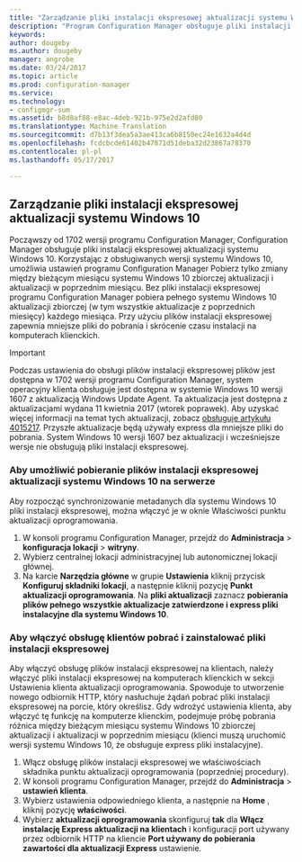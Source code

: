 ```yaml
---
title: "Zarządzanie pliki instalacji ekspresowej aktualizacji systemu Windows 10 | Dokumentacja firmy Microsoft"
description: "Program Configuration Manager obsługuje pliki instalacji ekspresowej w systemie Windows 10, który zapewnia mniejsze pliki do pobrania i skrócenie czasu instalacji na komputerach klienckich."
keywords: 
author: dougeby
ms.author: dougeby
manager: angrobe
ms.date: 03/24/2017
ms.topic: article
ms.prod: configuration-manager
ms.service: 
ms.technology:
- configmgr-sum
ms.assetid: b8d8af88-e8ac-4deb-921b-975e2d2afd80
ms.translationtype: Machine Translation
ms.sourcegitcommit: d7b13f3dea5a3ae413ca6b8150ec24e1632a4d4d
ms.openlocfilehash: fcdcbcde61402b47871d51deba32d23867a78370
ms.contentlocale: pl-pl
ms.lasthandoff: 05/17/2017

---
```


## <a name="manage-express-installation-files-for-windows-10-updates"></a>Zarządzanie pliki instalacji ekspresowej aktualizacji systemu Windows 10
Począwszy od 1702 wersji programu Configuration Manager, Configuration Manager obsługuje pliki instalacji ekspresowej aktualizacji systemu Windows 10. Korzystając z obsługiwanych wersji systemu Windows 10, umożliwia ustawień programu Configuration Manager Pobierz tylko zmiany między bieżącym miesiącu systemu Windows 10 zbiorczej aktualizacji i aktualizacji w poprzednim miesiącu. Bez pliki instalacji ekspresowej programu Configuration Manager pobiera pełnego systemu Windows 10 aktualizacji zbiorczej (w tym wszystkie aktualizacje z poprzednich miesięcy) każdego miesiąca. Przy użyciu plików instalacji ekspresowej zapewnia mniejsze pliki do pobrania i skrócenie czasu instalacji na komputerach klienckich.

> [!IMPORTANT]
> Podczas ustawienia do obsługi plików instalacji ekspresowej plików jest dostępna w 1702 wersji programu Configuration Manager, system operacyjny klienta obsługuje jest dostępna w systemie Windows 10 wersji 1607 z aktualizacją Windows Update Agent. Ta aktualizacja jest dostępna z aktualizacjami wydana 11 kwietnia 2017 (wtorek poprawek). Aby uzyskać więcej informacji na temat tych aktualizacji, zobacz [obsługuje artykułu 4015217](http://support.microsoft.com/kb/4015217). Przyszłe aktualizacje będą używały express dla mniejsze pliki do pobrania. System Windows 10 wersji 1607 bez aktualizacji i wcześniejsze wersje nie obsługują pliki instalacji ekspresowej.


### <a name="to-enable-the-download-of-express-installation-files-for-windows-10-updates-on-the-server"></a>Aby umożliwić pobieranie plików instalacji ekspresowej aktualizacji systemu Windows 10 na serwerze
Aby rozpocząć synchronizowanie metadanych dla systemu Windows 10 pliki instalacji ekspresowej, można włączyć je w oknie Właściwości punktu aktualizacji oprogramowania.
1.    W konsoli programu Configuration Manager, przejdź do **Administracja** > **konfiguracja lokacji** > **witryny**.
2.    Wybierz centralnej lokacji administracyjnej lub autonomicznej lokacji głównej.
3.    Na karcie **Narzędzia główne** w grupie **Ustawienia** kliknij przycisk **Konfiguruj składniki lokacji**, a następnie kliknij pozycję **Punkt aktualizacji oprogramowania**. Na **pliki aktualizacji** zaznacz **pobierania plików pełnego wszystkie aktualizacje zatwierdzone i express pliki instalacyjne dla systemu Windows 10**.

### <a name="to-enable-support-for-clients-to-download-and-install-express-installation-files"></a>Aby włączyć obsługę klientów pobrać i zainstalować pliki instalacji ekspresowej
Aby włączyć obsługę plików instalacji ekspresowej na klientach, należy włączyć pliki instalacji ekspresowej na komputerach klienckich w sekcji Ustawienia klienta aktualizacji oprogramowania. Spowoduje to utworzenie nowego odbiornik HTTP, który nasłuchuje żądań pobrać pliki instalacji ekspresowej na porcie, który określisz. Gdy wdrożyć ustawienia klienta, aby włączyć tę funkcję na komputerze klienckim, podejmuje próbę pobrania różnica między bieżącym miesiącu systemu Windows 10 zbiorczej aktualizacji i aktualizacji w poprzednim miesiącu (klienci muszą uruchomić wersji systemu Windows 10, że obsługuje express pliki instalacyjne).
1.    Włącz obsługę plików instalacji ekspresowej we właściwościach składnika punktu aktualizacji oprogramowania (poprzedniej procedury).
2.    W konsoli programu Configuration Manager, przejdź do **Administracja** > **ustawień klienta**.
3.    Wybierz ustawienia odpowiedniego klienta, a następnie na **Home** , kliknij pozycję **właściwości**.
4.    Wybierz **aktualizacji oprogramowania** skonfiguruj **tak** dla **Włącz instalację Express aktualizacji na klientach** i konfiguracji port używany przez odbiornik HTTP na kliencie **Port używany do pobierania zawartości dla aktualizacji Express** ustawienie.

